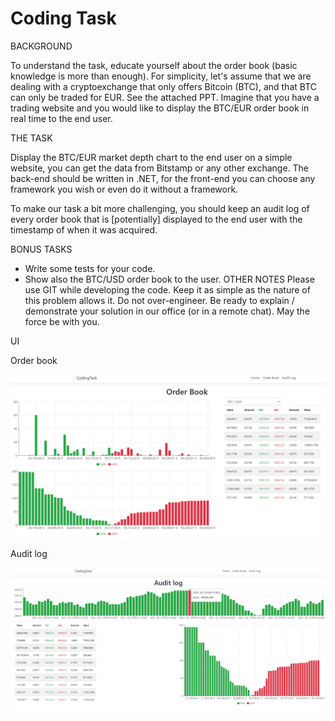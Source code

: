 # Coding Task

BACKGROUND 

To understand the task, educate yourself about the order book (basic knowledge is more than enough). For simplicity, let's assume that we are dealing with a cryptoexchange that only offers Bitcoin (BTC), and that BTC can only be traded for EUR. See the attached PPT.
Imagine that you have a trading website and you would like to display the BTC/EUR order book in real time to the end user.

THE TASK

Display the BTC/EUR market depth chart to the end user on a simple website, you can get the data from Bitstamp or any other exchange. The back-end should be written in .NET, for the front-end you can choose any framework you wish or even do it without a framework.

To make our task a bit more challenging, you should keep an audit log of every order book that is [potentially] displayed to the end user with the timestamp of when it was acquired.

BONUS TASKS

* Write some tests for your code. 
* Show also the BTC/USD order book to the user.
OTHER NOTES
Please use GIT while developing the code. Keep it as simple as the nature of this problem allows it. Do not over-engineer. Be ready to explain / demonstrate your solution in our office (or in a remote chat).
May the force be with you.

UI

Order book

![Order Book](orderbookUI.png)

Audit log

![Audit Log](auditlog.png)
